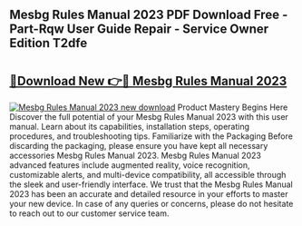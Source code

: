 ## Mesbg Rules Manual 2023 PDF Download Free - Part-Rqw User Guide Repair - Service Owner Edition T2dfe

# <h2><a href="http://cf20746.oget.top/?id=Mesbg+Rules+Manual+2023">🔗Download New 👉🔴 Mesbg Rules Manual 2023</a></h2>

[![Mesbg Rules Manual 2023 new download](https://i.imgur.com/5g1atiW.png)](http://cf20746.oget.top/?id=Mesbg+Rules+Manual+2023)
Product Mastery Begins Here Discover the full potential of your Mesbg Rules Manual 2023 with this user manual. Learn about its capabilities, installation steps, operating procedures, and troubleshooting tips. Familiarize with the Packaging Before discarding the packaging, please ensure you have kept all necessary accessories Mesbg Rules Manual 2023. Mesbg Rules Manual 2023 advanced features include augmented reality, voice recognition, customizable alerts, and multi-device compatibility, all accessible through the sleek and user-friendly interface. We trust that the Mesbg Rules Manual 2023 has been an accurate and detailed resource in your efforts to master your new device. In case of any queries or concerns, please do not hesitate to reach out to our customer service team.
